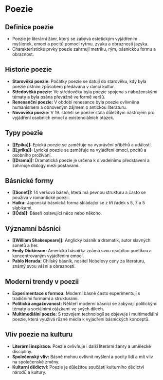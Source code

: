 # Poezie

## Definice poezie
- Poezie je literární žánr, který se zabývá estetickým vyjádřením myšlenek, emocí a pocitů pomocí rytmu, zvuku a obraznosti jazyka.
- Charakteristické prvky poezie zahrnují metriku, rým, básnickou formu a obraznost.

## Historie poezie
- **Starověká poezie:** Počátky poezie se datují do starověku, kdy byla poezie ústním způsobem předávána v rámci kultur.
- **Středověká poezie:** Ve středověku byla poezie spojena s náboženskými tématy a byla psána převážně ve formě veršů.
- **Renesanční poezie:** V období renesance byla poezie ovlivněna humanismem a obnoveným zájmem o antickou literaturu.
- **Novověká poezie:** V 19. století se poezie stala důležitým nástrojem pro vyjádření osobních emocí a existenciálních otázek.

## Typy poezie
- **[[Epika]]:** Epická poezie se zaměřuje na vyprávění příběhů a událostí.
- **[[Lyrika]]:** Lyrická poezie se zaměřuje na vyjádření emocí, pocitů a osobního prožívání.
- **[[Drama]]:** Dramatická poezie je určena k divadelnímu představení a zahrnuje dialogy mezi postavami.

## Básnické formy
- **[[Sonet]]:** 14 veršová báseň, která má pevnou strukturu a často se používá v romantické poezii.
- **Haiku:** Japonská básnická forma skládající se z tří řádek s 5, 7 a 5 slabikami.
- **[[Óda]]:** Báseň oslavující něco nebo někoho.

## Významní básníci
- **[[William Shakespeare]]:** Anglický básník a dramatik, autor slavných sonetů a her.
- **Emily Dickinson:** Americká básnířka známá svou osobitou poetikou a koncentrovaným vyjádřením emocí.
- **Pablo Neruda:** Chilský básník, nositel Nobelovy ceny za literaturu, známý svou vášní a obrazností.

## Moderní trendy v poezii
- **Experimentace s formou:** Moderní básně často experimentují s tradičními formami a strukturami.
- **Politická angažovanost:** Někteří moderní básníci se zabývají politickými tématy a sociálními otázkami ve svých dílech.
- **Multimediální poezie:** S rozvojem technologií se objevuje i multimediální poezie, která využívá různé média k vyjádření básnických konceptů.

## Vliv poezie na kulturu
- **Literární inspirace:** Poezie ovlivňuje i další literární žánry a umělecké disciplíny.
- **Společenský vliv:** Básně mohou ovlivnit myšlení a pocity lidí a mít vliv na společenské změny.
- **Kulturní dědictví:** Poezie je důležitou součástí kulturního dědictví národů a kultury.